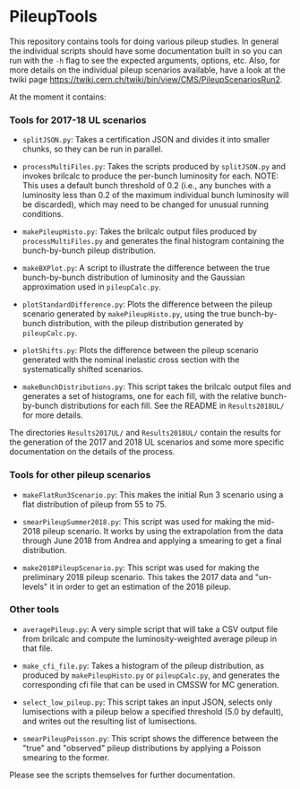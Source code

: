 # PileupTools

This repository contains tools for doing various pileup studies. In general the individual scripts should have some documentation built in so you can run with the `-h` flag to see the expected arguments, options, etc. Also, for more details on the individual pileup scenarios available, have a look at the twiki page <https://twiki.cern.ch/twiki/bin/view/CMS/PileupScenariosRun2>.

At the moment it contains:

### Tools for 2017-18 UL scenarios

* `splitJSON.py`: Takes a certification JSON and divides it into smaller chunks, so they can be run in parallel.

* `processMultiFiles.py`: Takes the scripts produced by `splitJSON.py` and invokes brilcalc to produce the per-bunch luminosity for each. NOTE: This uses a default bunch threshold of 0.2 (i.e., any bunches with a luminosity less than 0.2 of the maximum individual bunch luminosity will be discarded), which may need to be changed for unusual running conditions.

* `makePileupHisto.py`: Takes the brilcalc output files produced by `processMultiFiles.py` and generates the final histogram containing the bunch-by-bunch pileup distribution.

* `makeBXPlot.py`: A script to illustrate the difference between the true bunch-by-bunch distribution of luminosity and the Gaussian approximation used in `pileupCalc.py`.

* `plotStandardDifference.py`: Plots the difference between the pileup scenario generated by `makePileupHisto.py`, using the true bunch-by-bunch distribution, with the pileup distribution generated by `pileupCalc.py`.

* `plotShifts.py`: Plots the difference between the pileup scenario generated with the nominal inelastic cross section with the systematically shifted scenarios.

* `makeBunchDistributions.py`: This script takes the brilcalc output files and generates a set of histograms, one for each fill, with the relative bunch-by-bunch distributions for each fill. See the README in `Results2018UL/` for more details.

The directories `Results2017UL/` and `Results2018UL/` contain the results for the generation of the 2017 and 2018 UL scenarios and some more specific documentation on the details of the process.

### Tools for other pileup scenarios

* `makeFlatRun3Scenario.py`: This makes the initial Run 3 scenario using a flat distribution of pileup from 55 to 75.

* `smearPileupSummer2018.py`: This script was used for making the mid-2018 pileup scenario. It works by using the extrapolation from the data through June 2018 from Andrea and applying a smearing to get a final distribution.

* `make2018PileupScenario.py`: This script was used for making the preliminary 2018 pileup scenario. This takes the 2017 data and "un-levels" it in order to get an estimation of the 2018 pileup.

### Other tools

* `averagePileup.py`: A very simple script that will take a CSV output file from brilcalc and compute the luminosity-weighted average pileup in that file.

* `make_cfi_file.py`: Takes a histogram of the pileup distribution, as produced by `makePileupHisto.py` or `pileupCalc.py`, and generates the corresponding cfi file that can be used in CMSSW for MC generation.

* `select_low_pileup.py`: This script takes an input JSON, selects only lumisections with a pileup below a specified threshold (5.0 by default), and writes out the resulting list of lumisections.

* `smearPileupPoisson.py`: This script shows the difference between the "true" and "observed" pileup distributions by applying a Poisson smearing to the former.

Please see the scripts themselves for further documentation.

